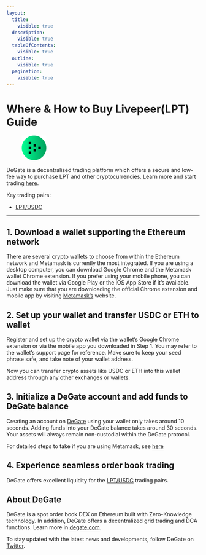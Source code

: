 ```yaml
---
layout:
  title:
    visible: true
  description:
    visible: true
  tableOfContents:
    visible: true
  outline:
    visible: true
  pagination:
    visible: true
---
```


# Where & How to Buy Livepeer(LPT) Guide

<figure><img src="../images/lpt_0x58b6a8a3302369daec383334672404ee733ab239.png" alt="LPT" width="64"><figcaption></figcaption></figure>

DeGate is a decentralised trading platform which offers a secure and low-fee way to purchase LPT and other cryptocurrencies. Learn more and start trading [here](https://app.degate.com/trade/USDC/0x58b6a8a3302369daec383334672404ee733ab239?utm_source=howtobuy).&#x20;

Key trading pairs:

* [LPT/USDC](https://app.degate.com/trade/USDC/0x58b6a8a3302369daec383334672404ee733ab239?utm_source=howtobuy)

***

## 1. Download a wallet supporting the Ethereum network

There are several crypto wallets to choose from within the Ethereum network and Metamask is currently the most integrated. If you are using a desktop computer, you can download Google Chrome and the Metamask wallet Chrome extension. If you prefer using your mobile phone, you can download the wallet via Google Play or the iOS App Store if it’s available. Just make sure that you are downloading the official Chrome extension and mobile app by visiting [Metamask’s](https://metamask.io/) website.

## 2. Set up your wallet and transfer USDC or ETH to wallet

Register and set up the crypto wallet via the wallet’s Google Chrome extension or via the mobile app you downloaded in Step 1. You may refer to the wallet’s support page for reference. Make sure to keep your seed phrase safe, and take note of your wallet address.&#x20;

Now you can transfer crypto assets like USDC or ETH into this wallet address through any other exchanges or wallets.

## 3. Initialize a DeGate account and add funds to DeGate balance

Creating an account on [DeGate](https://app.degate.com/?utm_source=LPT_howtobuy) using your wallet only takes around 10 seconds. Adding funds into your DeGate balance takes around 30 seconds. Your assets will always remain non-custodial within the DeGate protocol.

For detailed steps to take if you are using Metamask, see [here](https://docs.degate.com/v/product_en/main-features/wallet-connectivity/metamask)

## 4. Experience seamless order book trading

DeGate offers excellent liquidity for the [LPT/USDC](https://app.degate.com/trade/USDC/0x58b6a8a3302369daec383334672404ee733ab239?utm_source=howtobuy) trading pairs.&#x20;

## About DeGate

DeGate is a spot order book DEX on Ethereum built with Zero-Knowledge technology. In addition, DeGate offers a decentralized grid trading and DCA functions.  Learn more in [degate.com](https://degate.com/?utm_source=LPT_howtobuy).

To stay updated with the latest news and developments, follow DeGate on [Twitter](https://twitter.com/degatedex).
